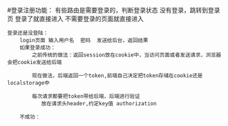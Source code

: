#登录注册功能：
    有些路由是需要登录的，判断登录状态
         没有登录，跳转到登录页
         登录了就直接进入
         不需要登录的页面就直接进入

    登录还是没登陆：
        login页面 输入用户名  密码  发送给后台，返回结果
        如果登录成功：
            之前传统的做法：返回session放在cookie中，当访问页面或者发送请求，浏览器会把cookie发送给后端

            现在做法，后端返回一个token,前端自己决定把token存储在cookie还是localstorage中

            每次请求都要把token带给后端，后端进行验证
               放在请求头header,约定key值 authorization

        不成功：